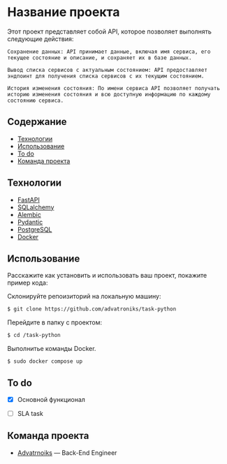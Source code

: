 # Название проекта
Этот проект представляет собой API, которое позволяет выполнять следующие действия:

    Сохранение данных: API принимает данные, включая имя сервиса, его текущее состояние и описание, и сохраняет их в базе данных.

    Вывод списка сервисов с актуальным состоянием: API предоставляет эндпоинт для получения списка сервисов с их текущим состоянием.

    История изменения состояния: По имени сервиса API позволяет получать историю изменения состояния и всю доступную информацию по каждому состоянию сервиса.

## Содержание
- [Технологии](#технологии)
- [Использование](#использование)
- [To do](#to-do)
- [Команда проекта](#команда-проекта)

## Технологии
- [FastAPI](https://fastapi.tiangolo.com/)
- [SQLalchemy](https://www.sqlalchemy.org/)
- [Alembic](https://alembic.sqlalchemy.org/en/latest/)
- [Pydantic](https://docs.pydantic.dev/latest/)
- [PostgreSQL](https://www.postgresql.org/)
- [Docker](https://www.docker.com/)


## Использование
Расскажите как установить и использовать ваш проект, покажите пример кода:

Склонируйте репоизиторий на локальную машину:
```sh
$ git clone https://github.com/advatroniks/task-python
```

Перейдите в папку с проектом:
```sh
$ cd /task-python
```

Выполнитье команды Docker.
```docker
$ sudo docker compose up
```

## To do
- [x] Основной функционал
- [ ] SLA task


## Команда проекта
- [Advatrnoiks](tg://resolve?domain=advatrnoiks) — Back-End Engineer
